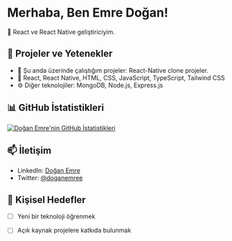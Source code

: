 # Merhaba, Ben Emre Doğan!

🚀 React ve React Native geliştiriciyim.

## 💼 Projeler ve Yetenekler

- 🔭 Şu anda üzerinde çalıştığım projeler: React-Native clone projeler.
- 🚀 React, React Native, HTML, CSS, JavaScript, TypeScript, Tailwind CSS
- ⚙️ Diğer teknolojiler: MongoDB, Node.js, Express.js

## 📊 GitHub İstatistikleri

[![Doğan Emre'nin GitHub İstatistikleri](https://github-readme-stats.vercel.app/api?username=doganemree&show_icons=true&count_private=true&hide=prs&theme=radical)](https://github.com/doganemree)

## 📫 İletişim

- LinkedIn: [Doğan Emre](https://www.linkedin.com/in/doganemree01/)
- Twitter: [@doganemree](https://twitter.com/home?lang=tr)

## 🎯 Kişisel Hedefler

- [ ] Yeni bir teknoloji öğrenmek
- [ ] Açık kaynak projelere katkıda bulunmak




